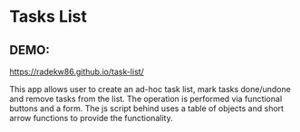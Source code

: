 # Tasks List

## DEMO:
https://radekw86.github.io/task-list/

This app allows user to create an ad-hoc task list, mark tasks done/undone and remove tasks from the list. The operation is performed via functional buttons and a form.
The js script behind uses a table of objects and short arrow functions to provide the functionality.
